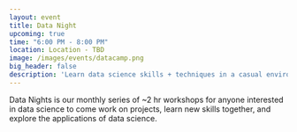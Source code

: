 ```yaml
---
layout: event
title: Data Night
upcoming: true
time: "6:00 PM - 8:00 PM"
location: Location - TBD
image: /images/events/datacamp.png
big_header: false
description: 'Learn data science skills + techniques in a casual environment with PDSG! We’ll be using online course material sponsored by <a href="https://www.datacamp.com/" target="_blank">DataCamp</a>, with student-led tutorials on different skills each month. Free food/refreshments provided!'
---
```


Data Nights is our monthly series of ~2 hr workshops for anyone interested in data science to come work on projects, learn new skills together, and explore the applications of data science.
